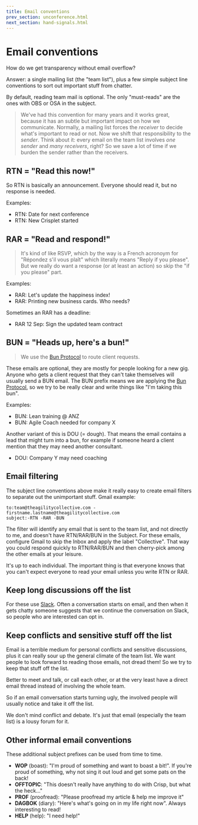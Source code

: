 ```yaml
---
title: Email conventions
prev_section: unconference.html
next_section: hand-signals.html
---
```


Email conventions
=================

How do we get transparency without email overflow?

Answer: a single mailing list (the "team list"), plus a few simple subject line conventions to sort out important stuff from chatter.

By default, reading team mail is optional. The only "must-reads" are the ones with OBS or OSA in the subject.

> We've had this convention for many years and it works great, because it has an subtle but important impact on how we communicate. Normally, a mailing list forces the *receiver* to decide what's important to read or not. Now we shift that responsibility to the *sender*. Think about it: every email on the team list involves *one sender* and *many receivers*, right? So we save a lot of time if we burden the sender rather than the receivers.

RTN = "Read this now!"
------------------

So RTN is basically an announcement. Everyone should read it, but no response is needed.

Examples:

-   RTN: Date for next conference
-   RTN: New Crisplet started

RAR = "Read and respond!"
-------------------------

> It's kind of like RSVP, which by the way is a French acronoym for "Répondez s'il vous plaît" which literally means "Reply if you please". But we really do want a response (or at least an action) so skip the "if you please" part.

Examples:

-   RAR: Let's update the happiness index!
-   RAR: Printing new business cards. Who needs?

Sometimes an RAR has a deadline:

-   RAR 12 Sep: Sign the updated team contract

BUN = "Heads up, here's a bun!"
---------------------------------

> We use the [Bun Protocol](bun-protocol.html) to route client requests.

These emails are optional, they are mostly for people looking for a new gig. Anyone who gets a client request that they can't take themselves will usually send a BUN email. The BUN prefix means we are applying the [Bun Protocol](bun-protocol.html), so we try to be really clear and write things like "I'm taking this bun".

Examples:

-   BUN: Lean training @ ANZ
-   BUN: Agile Coach needed for company X

Another variant of this is DOU (= dough). That means the email contains a lead that might turn into a bun, for example if someone heard a client mention that they may need another consultant.

-   DOU: Company Y may need coaching

Email filtering
---------------

The subject line conventions above make it really easy to create email filters to separate out the unimportant stuff. Gmail example:

    to:team@theagilitycollective.com -firstname.lastname@theagilitycollective.com
    subject:-RTN -RAR -BUN

The filter will identify any email that is sent to the team list, and not directly to me, and doesn't have RTN/RAR/BUN in the Subject. For these emails, configure Gmail to skip the Inbox and apply the label "Collective". That way you could respond quickly to RTN/RAR/BUN and then cherry-pick among the other emails at your leisure.

It's up to each individual. The important thing is that everyone knows that you can't expect everyone to read your email unless you write RTN or RAR.

Keep long discussions off the list
----------------------------------

For these use [Slack](http://www.slack.com). Often a conversation starts on email, and then when it gets chatty someone suggests that we continue the conversation on Slack, so people who are interested can opt in.

Keep conflicts and sensitive stuff off the list
-----------------------------------------------

Email is a terrible medium for personal conflicts and sensitive discussions, plus it can really sour up the general climate of the team list. We want people to look forward to reading those emails, not dread them! So we try to keep that stuff off the list.

Better to meet and talk, or call each other, or at the very least have a direct email thread instead of involving the whole team.

So if an email conversation starts turning ugly, the involved people will usually notice and take it off the list.

We don't mind conflict and debate. It's just that email (especially the team list) is a lousy forum for it.

Other informal email conventions
--------------------------------

These additional subject prefixes can be used from time to time. 

-   **WOP** (boast): "I'm proud of something and want to boast a bit!". If you're proud of something, why not sing it out loud and get some pats on the back!
-   **OFFTOPIC**: "This doesn't really have anything to do with Crisp, but what the heck..."
-   **PROF** (proofread): "Please proofread my article & help me improve it"
-   **DAGBOK** (diary): "Here's what's going on in my life right now". Always interesting to read!
-   **HELP** (help): "I need help!"
